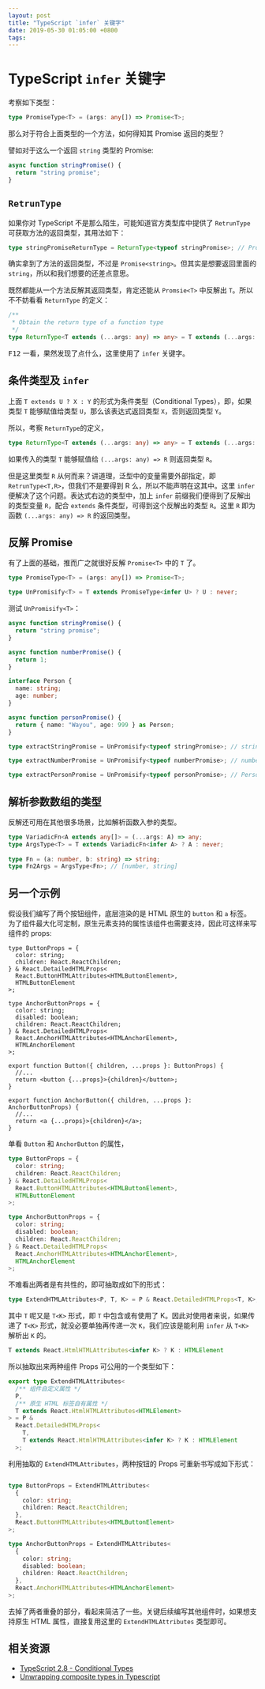 ```yaml
---
layout: post
title: "TypeScript `infer` 关键字"
date: 2019-05-30 01:05:00 +0800
tags: 
---
```

    
# TypeScript `infer` 关键字

考察如下类型：

```ts
type PromiseType<T> = (args: any[]) => Promise<T>;
```

那么对于符合上面类型的一个方法，如何得知其 Promise 返回的类型？

譬如对于这么一个返回 `string` 类型的 Promise:

```ts
async function stringPromise() {
  return "string promise";
}
```

## `RetrunType`

如果你对 TypeScript 不是那么陌生，可能知道官方类型库中提供了 `RetrunType` 可获取方法的返回类型，其用法如下：

```ts
type stringPromiseReturnType = ReturnType<typeof stringPromise>; // Promise<string>
```

确实拿到了方法的返回类型，不过是 `Promise<string>`。但其实是想要返回里面的 `string`，所以和我们想要的还差点意思。

既然都能从一个方法反解其返回类型，肯定还能从 `Promsie<T>` 中反解出 `T`。所以不不妨看看 `ReturnType` 的定义：

```ts
/**
 * Obtain the return type of a function type
 */
type ReturnType<T extends (...args: any) => any> = T extends (...args: any) => infer R ? R : any;
```

<kbd>F12</kbd> 一看，果然发现了点什么，这里使用了 `infer` 关键字。

## 条件类型及 `infer`

上面 `T extends U ? X : Y` 的形式为条件类型（Conditional Types），即，如果类型 `T` 能够赋值给类型 `U`，那么该表达式返回类型 `X`，否则返回类型 `Y`。

所以，考察 `ReturnType`的定义，

```ts
type ReturnType<T extends (...args: any) => any> = T extends (...args: any) => infer R ? R : any;
```

如果传入的类型 `T` 能够赋值给 `(...args: any) => R` 则返回类型 `R`。

但是这里类型 `R` 从何而来？讲道理，泛型中的变量需要外部指定，即 `RetrunType<T,R>`，但我们不是要得到 R 么，所以不能声明在这其中。这里 `infer` 便解决了这个问题。表达式右边的类型中，加上 `infer` 前缀我们便得到了反解出的类型变量 `R`，配合 `extends` 条件类型，可得到这个反解出的类型 `R`。这里 `R` 即为函数 `(...args: any) => R` 的返回类型。

## 反解 Promise<T>

有了上面的基础，推而广之就很好反解 `Promise<T>` 中的 `T` 了。

```ts
type PromiseType<T> = (args: any[]) => Promise<T>;

type UnPromisify<T> = T extends PromiseType<infer U> ? U : never;
```

测试 `UnPromisify<T>`：

```ts
async function stringPromise() {
  return "string promise";
}

async function numberPromise() {
  return 1;
}

interface Person {
  name: string;
  age: number;
}

async function personPromise() {
  return { name: "Wayou", age: 999 } as Person;
}

type extractStringPromise = UnPromisify<typeof stringPromise>; // string

type extractNumberPromise = UnPromisify<typeof numberPromise>; // number

type extractPersonPromise = UnPromisify<typeof personPromise>; // Person
```

## 解析参数数组的类型

反解还可用在其他很多场景，比如解析函数入参的类型。

```ts
type VariadicFn<A extends any[]> = (...args: A) => any;
type ArgsType<T> = T extends VariadicFn<infer A> ? A : never;
 
type Fn = (a: number, b: string) => string;
type Fn2Args = ArgsType<Fn>; // [number, string]
```

## 另一个示例

假设我们编写了两个按钮组件，底层渲染的是 HTML 原生的 `button` 和 `a` 标签。为了组件最大化可定制，原生元素支持的属性该组件也需要支持，因此可这样来写组件的 props:

```tsx
type ButtonProps = {
  color: string;
  children: React.ReactChildren;
} & React.DetailedHTMLProps<
  React.ButtonHTMLAttributes<HTMLButtonElement>,
  HTMLButtonElement
>;

type AnchorButtonProps = {
  color: string;
  disabled: boolean;
  children: React.ReactChildren;
} & React.DetailedHTMLProps<
  React.AnchorHTMLAttributes<HTMLAnchorElement>,
  HTMLAnchorElement
>;

export function Button({ children, ...props }: ButtonProps) {
  //...
  return <button {...props}>{children}</button>;
}

export function AnchorButton({ children, ...props }: AnchorButtonProps) {
  //...
  return <a {...props}>{children}</a>;
}
```

单看 `Button` 和 `AnchorButton` 的属性，

```ts
type ButtonProps = {
  color: string;
  children: React.ReactChildren;
} & React.DetailedHTMLProps<
  React.ButtonHTMLAttributes<HTMLButtonElement>,
  HTMLButtonElement
>;

type AnchorButtonProps = {
  color: string;
  disabled: boolean;
  children: React.ReactChildren;
} & React.DetailedHTMLProps<
  React.AnchorHTMLAttributes<HTMLAnchorElement>,
  HTMLAnchorElement
>;
```

不难看出两者是有共性的，即可抽取成如下的形式：

```ts
type ExtendHTMLAttributes<P, T, K> = P & React.DetailedHTMLProps<T, K>;
```

其中 `T` 呢又是 `T<K>` 形式，即 `T` 中包含或有使用了 K。因此对使用者来说，如果传递了 `T<K>` 形式，就没必要单独再传递一次 `K`，我们应该是能利用 `infer` 从 `T<K>` 解析出 `K` 的。

```ts
T extends React.HtmlHTMLAttributes<infer K> ? K : HTMLElement
```

所以抽取出来两种组件 Props 可公用的一个类型如下：

```ts
export type ExtendHTMLAttributes<
  /** 组件自定义属性 */
  P,
  /** 原生 HTML 标签自有属性 */
  T extends React.HtmlHTMLAttributes<HTMLElement>
> = P &
  React.DetailedHTMLProps<
    T,
    T extends React.HtmlHTMLAttributes<infer K> ? K : HTMLElement
  >;
```

利用抽取的 `ExtendHTMLAttributes`，两种按钮的 Props 可重新书写成如下形式：

```ts

type ButtonProps = ExtendHTMLAttributes<
  {
    color: string;
    children: React.ReactChildren;
  },
  React.ButtonHTMLAttributes<HTMLButtonElement>
>;

type AnchorButtonProps = ExtendHTMLAttributes<
  {
    color: string;
    disabled: boolean;
    children: React.ReactChildren;
  },
  React.AnchorHTMLAttributes<HTMLAnchorElement>
>;
```

去掉了两者重叠的部分，看起来简洁了一些。关键后续编写其他组件时，如果想支持原生 HTML 属性，直接复用这里的 `ExtendHTMLAttributes` 类型即可。



## 相关资源

- [TypeScript 2.8 - Conditional Types](https://www.typescriptlang.org/docs/handbook/release-notes/typescript-2-8.html)
- [Unwrapping composite types in Typescript](https://lorefnon.tech/2018/07/18/unwrapping-composite-types-in-typescript/)
    